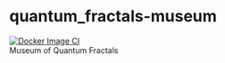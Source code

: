 # quantum_fractals-museum
[![Docker Image CI](https://github.com/mickahell/quantum_fractals-museum/actions/workflows/docker-image.yml/badge.svg?branch=main)](https://github.com/mickahell/quantum_fractals-museum/actions/workflows/docker-image.yml)  
Museum of Quantum Fractals
